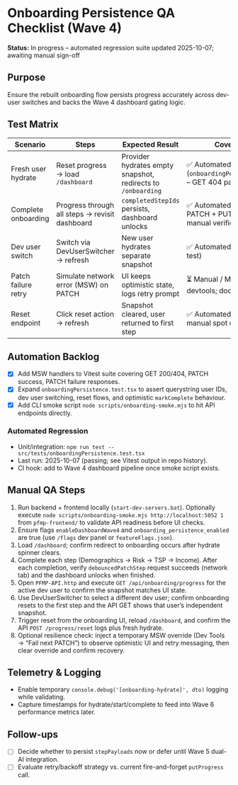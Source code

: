 # Onboarding Persistence QA Checklist (Wave 4)

**Status:** In progress – automated regression suite updated 2025-10-07; awaiting manual sign-off

## Purpose
Ensure the rebuilt onboarding flow persists progress accurately across dev-user switches and backs the Wave 4 dashboard gating logic.

## Test Matrix
| Scenario | Steps | Expected Result | Coverage Notes |
|----------|-------|-----------------|----------------|
| Fresh user hydrate | Reset progress → load `/dashboard` | Provider hydrates empty snapshot, redirects to `/onboarding` | ✅ Automated (`onboardingPersistence.test.tsx` – GET 404 path) |
| Complete onboarding | Progress through all steps → revisit dashboard | `completedStepIds` persists, dashboard unlocks | ✅ Automated (debounced PATCH + PUT assertions) + manual verification below |
| Dev user switch | Switch via DevUserSwitcher → refresh | New user hydrates separate snapshot | ✅ Automated (dev user swap test) |
| Patch failure retry | Simulate network error (MSW) on PATCH | UI keeps optimistic state, logs retry prompt | ⏳ Manual / MSW override via devtools; document outcome |
| Reset endpoint | Click reset action → refresh | Snapshot cleared, user returned to first step | ✅ Automated (reset test) + manual spot check |

## Automation Backlog
- [x] Add MSW handlers to Vitest suite covering GET 200/404, PATCH success, PATCH failure responses.
- [x] Expand `onboardingPersistence.test.tsx` to assert querystring user IDs, dev user switching, reset flows, and optimistic `markComplete` behaviour.
- [x] Add CLI smoke script `node scripts/onboarding-smoke.mjs` to hit API endpoints directly.

### Automated Regression

- Unit/integration: `npm run test -- src/tests/onboardingPersistence.test.tsx`
- Last run: 2025-10-07 (passing; see Vitest output in repo history).
- CI hook: add to Wave 4 dashboard pipeline once smoke script exists.

## Manual QA Steps
1. Run backend + frontend locally (`start-dev-servers.bat`). Optionally execute `node scripts/onboarding-smoke.mjs http://localhost:5052 1` from `pfmp-frontend/` to validate API readiness before UI checks.
2. Ensure flags `enableDashboardWave4` and `onboarding_persistence_enabled` are true (use `/flags` dev panel or `featureFlags.json`).
3. Load `/dashboard`; confirm redirect to onboarding occurs after hydrate spinner clears.
4. Complete each step (Demographics → Risk → TSP → Income). After each completion, verify `debouncedPatchStep` request succeeds (network tab) and the dashboard unlocks when finished.
5. Open `PFMP-API.http` and execute `GET /api/onboarding/progress` for the active dev user to confirm the snapshot matches UI state.
6. Use DevUserSwitcher to select a different dev user; confirm onboarding resets to the first step and the API GET shows that user’s independent snapshot.
7. Trigger reset from the onboarding UI, reload `/dashboard`, and confirm the API `POST /progress/reset` logs plus fresh hydrate.
8. Optional resilience check: inject a temporary MSW override (Dev Tools → “Fail next PATCH”) to observe optimistic UI and retry messaging, then clear override and confirm recovery.

## Telemetry & Logging
- Enable temporary `console.debug('[onboarding-hydrate]', dto)` logging while validating.
- Capture timestamps for hydrate/start/complete to feed into Wave 6 performance metrics later.

## Follow-ups
- [ ] Decide whether to persist `stepPayloads` now or defer until Wave 5 dual-AI integration.
- [ ] Evaluate retry/backoff strategy vs. current fire-and-forget `putProgress` call.
